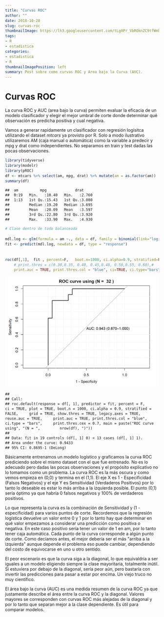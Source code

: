 ```yaml
---
title: "Curvas ROC"
author: ""
date: 2018-10-28
slug: curvas-roc
thumbnailImage: https://lh3.googleusercontent.com/tLg0Pr_VbROknZC9tfWmkQRxtItwLZEalRMnszkTwnROkVlJDOC4QUsUnJLdfL8s6A1BhuW8UGIOzoLS7Q=w221-h220-rw
tags:
- R
- estadistica
categories:
- estadistica
- R
thumbnailImagePosition: left
summary: Post sobre como curvas ROC y Area bajo la Curva (AUC).
---
```

# Curvas ROC

La curva ROC y AUC (area bajo la curva) permiten evaluar la eficacia de un modelo clasificador y elegir el mejor umbral de corte donde determinar qué observación es predicha positiva y cual negativa.

Vamos a generar rapidamente un clasificador con regresión logísitca utilizando el dataset *mtcars* ya provisto por R. Solo a modo ilustrativo utilizaremos AM (caja manual o automática) como la variable a predecir y mpg y drat como independientes. No separamos en train y test dadas las pocas observaciones.


```r
library(tidyverse)
library(modelr)
library(pROC)
df <- mtcars %>% select(am, mpg, drat) %>% mutate(am = as.factor(am))
summary(df)
```

```
##  am          mpg             drat      
##  0:19   Min.   :10.40   Min.   :2.760  
##  1:13   1st Qu.:15.43   1st Qu.:3.080  
##         Median :19.20   Median :3.695  
##         Mean   :20.09   Mean   :3.597  
##         3rd Qu.:22.80   3rd Qu.:3.920  
##         Max.   :33.90   Max.   :4.930
```

```r
# Clase dentro de todo balanceada

mdl.log <- glm(formula = am ~., data = df, family = binomial(link="logit"))
fit <- predict(mdl.log, newdata = df, type = "response")


roc(df[,1],  fit , percent=F,   boot.n=1000, ci.alpha=0.9, stratified=FALSE, plot=TRUE, grid=TRUE, show.thres=TRUE, legacy.axes = TRUE, reuse.auc = TRUE,
    # print.thres = c(0.30,0.35, 0.40, 0.45,0.48, 0.50,0.55, 0.60),#
    print.auc = TRUE, print.thres.col = "blue", ci=TRUE, ci.type="bars", print.thres.cex = 0.7, main = paste("ROC curve using","(N = ",nrow(df),")") )
```

![Image](./img/2018-10-28-curvas-roc-unnamed-chunk-1-1.png)

```
## 
## Call:
## roc.default(response = df[, 1], predictor = fit, percent = F,     ci = TRUE, plot = TRUE, boot.n = 1000, ci.alpha = 0.9, stratified = FALSE,     grid = TRUE, show.thres = TRUE, legacy.axes = TRUE, reuse.auc = TRUE,     print.auc = TRUE, print.thres.col = "blue", ci.type = "bars",     print.thres.cex = 0.7, main = paste("ROC curve using", "(N = ",         nrow(df), ")"))
## 
## Data: fit in 19 controls (df[, 1] 0) < 13 cases (df[, 1] 1).
## Area under the curve: 0.9433
## 95% CI: 0.8695-1 (DeLong)
```

Básicamente entrenamos un modelo logístico y graficamos la curva ROC prediciendo sobre el mismo dataset con el que fue entrenado. No es lo adecuado pero dadas las pocas observaciones y el propósito explicativo no lo tomamos como un problema.
La curva ROC es la más oscura y como vemos empieza en (0,0) y termina en el (1,1).
El eje X es 1 - Especificidad (Falsos Negativos) y el eje Y es Sensitividad (Verdaderos Positivos) por lo tanto lo deseable es estar lo más arriba a la izquierda posible. El punto (0,1) sería óptimo ya que habría 0 falsos negativos y 100% de verdaderos positivos.

Lo que representa la curva es la combinación de Sensitividad y (1 - especificidad) para varios puntos de corte. Recordemos que la regresión logística devuelve un valor entre 0 y 1 por lo tanto hay que determinar en qué valor empezamos a considerar una predicción como positiva o negativa. En este caso positivo sería tener un valor de 1 en am, por lo tanto tener caja automática. Cada punto de la curva corresponde a algún punto de corte. Como decíamos antes, el mejor debería ser el más "arriba a la izquierda" aunque depende el problema eso puede cambiar, dependiendo del costo de equivocarse en uno u otro sentido.

El peor escenario es que la curva siga a la diagonal, lo que equivaldría a ser iguales a un modelo eligiendo siempre la clase mayoritaria, totalmente inútil. Si estuviera por debajo de la diagonal, sería peor aún, pero bastaría con invertir las predicciones para pasar a estar por encima. Un viejo truco no muy científico.

El área bajo la curva (AUC) es una medida resumen de la curva ROC ya que justamente describe el área entre la curva ROC y la diagonal. Valores mayores se corresponden con curvas ROC más alejadas de la diagonal y por lo tanto que separan mejor a la clase dependiente. Es útil para comparar modelos.

